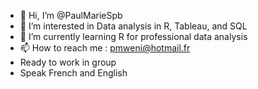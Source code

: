 - 👋 Hi, I’m @PaulMarieSpb
- 👀 I’m interested in Data analysis in R, Tableau, and SQL
- 🌱 I’m currently learning R for professional data analysis 
- 📫 How to reach me : pmweni@hotmail.fr
- Ready to work in group
- Speak French and English


<!---
PaulMarieSpb/PaulMarieSpb is a ✨ special ✨ repository because its `README.md` (this file) appears on your GitHub profile.
You can click the Preview link to take a look at your changes.
--->
